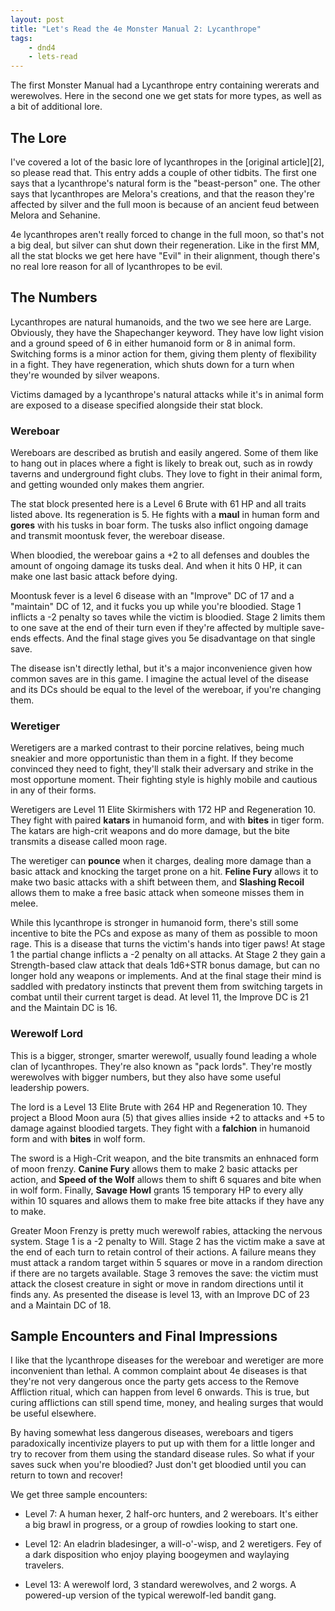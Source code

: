 ```yaml
---
layout: post
title: "Let's Read the 4e Monster Manual 2: Lycanthrope"
tags:
    - dnd4
    - lets-read
---
```


The first Monster Manual had a Lycanthrope entry containing wererats and
werewolves. Here in the second one we get stats for more types, as well as a bit
of additional lore.

## The Lore

I've covered a lot of the basic lore of lycanthropes in the [original
article][2], so please read that. This entry adds a couple of other tidbits. The
first one says that a lycanthrope's natural form is the "beast-person" one. The
other says that lycanthropes are Melora's creations, and that the reason they're
affected by silver and the full moon is because of an ancient feud between
Melora and Sehanine.

4e lycanthropes aren't really forced to change in the full moon, so that's not a
big deal, but silver can shut down their regeneration. Like in the first MM, all
the stat blocks we get here have "Evil" in their alignment, though there's no
real lore reason for all of lycanthropes to be evil.

## The Numbers

Lycanthropes are natural humanoids, and the two we see here are
Large. Obviously, they have the Shapechanger keyword. They have low light vision
and a ground speed of 6 in either humanoid form or 8 in animal form. Switching
forms is a minor action for them, giving them plenty of flexibility in a
fight. They have regeneration, which shuts down for a turn when they're wounded
by silver weapons.

Victims damaged by a lycanthrope's natural attacks while it's in animal form are
exposed to a disease specified alongside their stat block.

### Wereboar

Wereboars are described as brutish and easily angered. Some of them like to hang
out in places where a fight is likely to break out, such as in rowdy taverns and
underground fight clubs. They love to fight in their animal form, and getting
wounded only makes them angrier.

The stat block presented here is a Level 6 Brute with 61 HP and all traits
listed above. Its regeneration is 5. He fights with a **maul** in human form and
**gores** with his tusks in boar form. The tusks also inflict ongoing damage and
transmit moontusk fever, the wereboar disease.

When bloodied, the wereboar gains a +2 to all defenses and doubles the amount of
ongoing damage its tusks deal. And when it hits 0 HP, it can make one last basic
attack before dying.

Moontusk fever is a level 6 disease with an "Improve" DC of 17 and a "maintain"
DC of 12, and it fucks you up while you're bloodied. Stage 1 inflicts a -2
penalty so taves while the victim is bloodied. Stage 2 limits them to one save
at the end of their turn even if they're affected by multiple save-ends
effects. And the final stage gives you 5e disadvantage on that single save.

The disease isn't directly lethal, but it's a major inconvenience given how
common saves are in this game. I imagine the actual level of the disease and its
DCs should be equal to the level of the wereboar, if you're changing them.

### Weretiger

Weretigers are a marked contrast to their porcine relatives, being much sneakier
and more opportunistic than them in a fight. If they become convinced they need
to fight, they'll stalk their adversary and strike in the most opportune
moment. Their fighting style is highly mobile and cautious in any of their
forms.

Weretigers are Level 11 Elite Skirmishers with 172 HP and Regeneration 10. They
fight with paired **katars** in humanoid form, and with **bites** in tiger
form. The katars are high-crit weapons and do more damage, but the bite
transmits a disease called moon rage.

The weretiger can **pounce** when it charges, dealing more damage than a basic
attack and knocking the target prone on a hit. **Feline Fury** allows it to make
two basic attacks with a shift between them, and **Slashing Recoil** allows them
to make a free basic attack when someone misses them in melee.

While this lycanthrope is stronger in humanoid form, there's still some
incentive to bite the PCs and expose as many of them as possible to moon
rage. This is a disease that turns the victim's hands into tiger paws! At stage
1 the partial change inflicts a -2 penalty on all attacks. At Stage 2 they gain
a Strength-based claw attack that deals 1d6+STR bonus damage, but can no longer
hold any weapons or implements. And at the final stage their mind is saddled
with predatory instincts that prevent them from switching targets in combat
until their current target is dead. At level 11, the Improve DC is 21 and the
Maintain DC is 16.

### Werewolf Lord

This is a bigger, stronger, smarter werewolf, usually found leading a whole clan
of lycanthropes. They're also known as "pack lords". They're mostly werewolves
with bigger numbers, but they also have some useful leadership powers.

The lord is a Level 13 Elite Brute with 264 HP and Regeneration 10. They project
a Blood Moon aura (5) that gives allies inside +2 to attacks and +5 to damage
against bloodied targets. They fight with a **falchion** in humanoid form and
with **bites** in wolf form.

The sword is a High-Crit weapon, and the bite transmits an enhnaced form of moon
frenzy. **Canine Fury** allows them to make 2 basic attacks per action, and
**Speed of the Wolf** allows them to shift 6 squares and bite when in wolf
form. Finally, **Savage Howl** grants 15 temporary HP to every ally within 10
squares and allows them to make free bite attacks if they have any to make.

Greater Moon Frenzy is pretty much werewolf rabies, attacking the nervous
system. Stage 1 is a -2 penalty to Will. Stage 2 has the victim make a save at
the end of each turn to retain control of their actions. A failure means they
must attack a random target within 5 squares or move in a random direction if
there are no targets available. Stage 3 removes the save: the victim must attack
the closest creature in sight or move in random directions until it finds
any. As presented the disease is level 13, with an Improve DC of 23 and a
Maintain DC of 18.

## Sample Encounters and Final Impressions

I like that the lycanthrope diseases for the wereboar and weretiger are more
inconvenient than lethal. A common complaint about 4e diseases is that they're
not very dangerous once the party gets access to the Remove Affliction ritual,
which can happen from level 6 onwards. This is true, but curing afflictions can
still spend time, money, and healing surges that would be useful elsewhere.

By having somewhat less dangerous diseases, wereboars and tigers paradoxically
incentivize players to put up with them for a little longer and try to recover
from them using the standard disease rules. So what if your saves suck when
you're bloodied? Just don't get bloodied until you can return to town and
recover!

We get three sample encounters:

- Level 7: A human hexer, 2 half-orc hunters, and 2 wereboars. It's either a big
  brawl in progress, or a group of rowdies looking to start one.

- Level 12: An eladrin bladesinger, a will-o'-wisp, and 2 weretigers. Fey of a
  dark disposition who enjoy playing boogeymen and waylaying travelers.

- Level 13: A werewolf lord, 3 standard werewolves, and 2 worgs. A powered-up
  version of the typical werewolf-led bandit gang.
